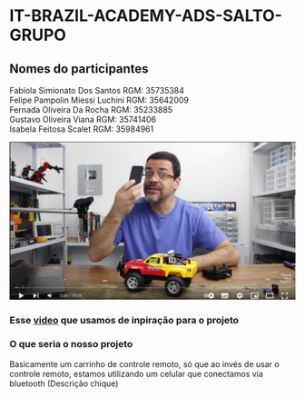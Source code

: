 # IT-BRAZIL-ACADEMY-ADS-SALTO-GRUPO

## Nomes do participantes

Fabíola Simionato Dos Santos RGM: 35735384  
Felipe Pampolin Miessi Luchini RGM: 35642009  
Fernada Oliveira Da Rocha RGM: 35233885  
Gustavo Oliveira Viana RGM: 35741406  
Isabela Feitosa Scalet RGM: 35984961   

<!-- imagem para mostrar a base do projeto  -->
 ![Imagem de projeto base](assetsREADME/printVideo.png)

### Esse [video](https://www.youtube.com/watch?v=WWSqJVakfVY) que usamos de inpiração para o projeto 

### O que seria o nosso projeto 

Basicamente um carrinho de controle remoto, só que ao invés de usar o controle remoto, estamos utilizando um celular que conectamos via bluetooth
(Descrição chique)